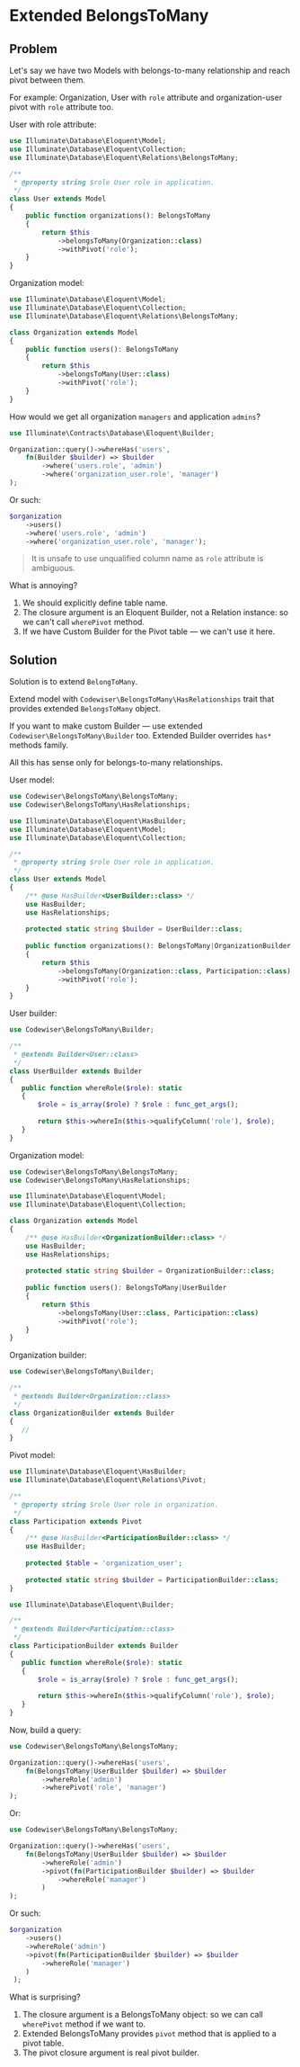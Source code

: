 # Extended BelongsToMany

## Problem

Let's say we have two Models with belongs-to-many relationship and reach 
pivot between them.

For example: Organization, User with `role` attribute and organization-user 
pivot with `role` attribute too.

User with role attribute:

```php
use Illuminate\Database\Eloquent\Model;
use Illuminate\Database\Eloquent\Collection;
use Illuminate\Database\Eloquent\Relations\BelongsToMany;

/**
 * @property string $role User role in application.
 */
class User extends Model
{
    public function organizations(): BelongsToMany 
    {
        return $this
            ->belongsToMany(Organization::class)
            ->withPivot('role');
    }
}
```

Organization model:

```php
use Illuminate\Database\Eloquent\Model;
use Illuminate\Database\Eloquent\Collection;
use Illuminate\Database\Eloquent\Relations\BelongsToMany;

class Organization extends Model
{
    public function users(): BelongsToMany 
    {
        return $this
            ->belongsToMany(User::class)
            ->withPivot('role');
    }
}
```

How would we get all organization `managers` and application `admins`?

```php
use Illuminate\Contracts\Database\Eloquent\Builder;

Organization::query()->whereHas('users', 
    fn(Builder $builder) => $builder
        ->where('users.role', 'admin')
        ->where('organization_user.role', 'manager')
);
```

Or such:

```php
$organization
    ->users()
    ->where('users.role', 'admin')
    ->where('organization_user.role', 'manager');
```

> It is unsafe to use unqualified column name as `role` attribute is ambiguous.

What is annoying?

1. We should explicitly define table name.
2. The closure argument is an Eloquent Builder, not a Relation 
   instance: so we can't call `wherePivot` method.
3. If we have Custom Builder for the Pivot table — we can't use it here. 

## Solution

Solution is to extend `BelongToMany`.

Extend model with `Codewiser\BelongsToMany\HasRelationships` trait that 
provides extended `BelongsToMany` object.

If you want to make custom Builder — use extended 
`Codewiser\BelongsToMany\Builder` too. Extended Builder overrides `has*` 
methods family.

All this has sense only for belongs-to-many relationships.

User model:

```php
use Codewiser\BelongsToMany\BelongsToMany;
use Codewiser\BelongsToMany\HasRelationships;

use Illuminate\Database\Eloquent\HasBuilder;
use Illuminate\Database\Eloquent\Model;
use Illuminate\Database\Eloquent\Collection;

/**
 * @property string $role User role in application.
 */
class User extends Model
{
    /** @use HasBuilder<UserBuilder::class> */
    use HasBuilder;
    use HasRelationships;
    
    protected static string $builder = UserBuilder::class;
    
    public function organizations(): BelongsToMany|OrganizationBuilder
    {
        return $this
            ->belongsToMany(Organization::class, Participation::class)
            ->withPivot('role');
    }
}
```

User builder:

```php
use Codewiser\BelongsToMany\Builder;

/**
 * @extends Builder<User::class>
 */
class UserBuilder extends Builder 
{
   public function whereRole($role): static 
   {
       $role = is_array($role) ? $role : func_get_args();
       
       return $this->whereIn($this->qualifyColumn('role'), $role);
   }
}
```

Organization model:

```php
use Codewiser\BelongsToMany\BelongsToMany;
use Codewiser\BelongsToMany\HasRelationships;

use Illuminate\Database\Eloquent\Model;
use Illuminate\Database\Eloquent\Collection;

class Organization extends Model
{
    /** @use HasBuilder<OrganizationBuilder::class> */
    use HasBuilder;
    use HasRelationships;
    
    protected static string $builder = OrganizationBuilder::class;
    
    public function users(): BelongsToMany|UserBuilder
    {
        return $this
            ->belongsToMany(User::class, Participation::class)
            ->withPivot('role');
    }
}
```

Organization builder:

```php
use Codewiser\BelongsToMany\Builder;

/**
 * @extends Builder<Organization::class>
 */
class OrganizationBuilder extends Builder 
{
   //
}
```

Pivot model:

```php
use Illuminate\Database\Eloquent\HasBuilder;
use Illuminate\Database\Eloquent\Relations\Pivot;

/**
 * @property string $role User role in organization.
 */
class Participation extends Pivot
{
    /** @use HasBuilder<ParticipationBuilder::class> */
    use HasBuilder;
    
    protected $table = 'organization_user';
    
    protected static string $builder = ParticipationBuilder::class;
}
```

```php
use Illuminate\Database\Eloquent\Builder;

/**
 * @extends Builder<Participation::class>
 */
class ParticipationBuilder extends Builder 
{
   public function whereRole($role): static 
   {
       $role = is_array($role) ? $role : func_get_args();
       
       return $this->whereIn($this->qualifyColumn('role'), $role);
   }
}
```

Now, build a query:

```php
use Codewiser\BelongsToMany\BelongsToMany;

Organization::query()->whereHas('users', 
    fn(BelongsToMany|UserBuilder $builder) => $builder
        ->whereRole('admin')
        ->wherePivot('role', 'manager')
);
```

Or:

```php
use Codewiser\BelongsToMany\BelongsToMany;

Organization::query()->whereHas('users', 
    fn(BelongsToMany|UserBuilder $builder) => $builder
        ->whereRole('admin')
        ->pivot(fn(ParticipationBuilder $builder) => $builder
            ->whereRole('manager')
        )
);
```

Or such:

```php
$organization
    ->users()
    ->whereRole('admin')
    ->pivot(fn(ParticipationBuilder $builder) => $builder
        ->whereRole('manager')
    )
 );
```

What is surprising?

1. The closure argument is a BelongsToMany object: so we can call `wherePivot` 
   method if we want to.
2. Extended BelongsToMany provides `pivot` method that is applied to a pivot 
   table.
3. The pivot closure argument is real pivot builder.